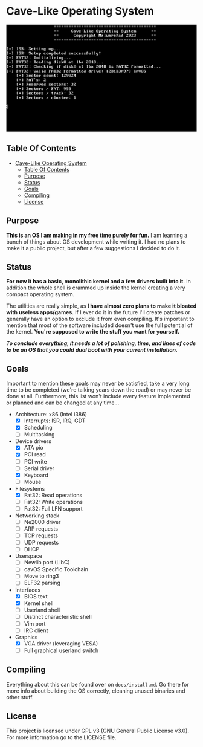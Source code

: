 # Cave-Like Operating System

![Preview of the OS](./docs/preview.png)

## Table Of Contents

- [Cave-Like Operating System](#cave-like-operating-system)
  - [Table Of Contents](#table-of-contents)
  - [Purpose](#purpose)
  - [Status](#status)
  - [Goals](#goals)
  - [Compiling](#compiling)
  - [License](#license)

## Purpose

**This is an OS I am making in my free time purely for fun.** I am learning a bunch of things about OS development while writing it. I had no plans to make it a public project, but after a few suggestions I decided to do it. 

## Status

**For now it has a basic, monolithic kernel and a few drivers built into it**. In addition the whole shell is crammed up inside the kernel creating a very compact operating system. 

The utilities are really simple, as **I have almost zero plans to make it bloated with useless apps/games**. If I ever do it in the future I'll create patches or generally have an option to exclude it from even compiling. It's important to mention that most of the software included doesn't use the full potential of the kernel. **You're supposed to write the stuff you want for yourself.** 

***To conclude everything, it needs a lot of polishing, time, and lines of code to be an OS that you could dual boot with your current installation.*** 

## Goals

Important to mention these goals may never be satisfied, take a very long time to be completed (we're talking years down the road) or may never be done at all. Furthermore, this list won't include every feature implemented or planned and can be changed at any time...

- Architecture: x86 (Intel i386)
  - [x] Interrupts: ISR, IRQ, GDT
  - [x] Scheduling
  - [ ] Multitasking
- Device drivers
  - [x] ATA pio
  - [x] PCI read
  - [ ] PCI write
  - [ ] Serial driver
  - [x] Keyboard
  - [ ] Mouse
- Filesystems
  - [x] Fat32: Read operations
  - [ ] Fat32: Write operations
  - [ ] Fat32: Full LFN support
- Networking stack
  - [ ] Ne2000 driver
  - [ ] ARP requests
  - [ ] TCP requests
  - [ ] UDP requests
  - [ ] DHCP
- Userspace 
  - [ ] Newlib port (LibC)
  - [ ] cavOS Specific Toolchain
  - [ ] Move to ring3
  - [ ] ELF32 parsing
- Interfaces
  - [x] BIOS text
  - [x] Kernel shell
  - [ ] Userland shell
  - [ ] Distinct characteristic shell
  - [ ] Vim port
  - [ ] IRC client
- Graphics
  - [x] VGA driver (leveraging VESA)
  - [ ] Full graphical userland switch

## Compiling

Everything about this can be found over on `docs/install.md`. Go there for more info about building the OS correctly, cleaning unused binaries and other stuff. 

## License

This project is licensed under GPL v3 (GNU General Public License v3.0). For more information go to the LICENSE file.
